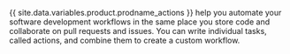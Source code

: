 {{ site.data.variables.product.prodname_actions }} help you automate your software development workflows in the same place you store code and collaborate on pull requests and issues. You can write individual tasks, called actions, and combine them to create a custom workflow.
